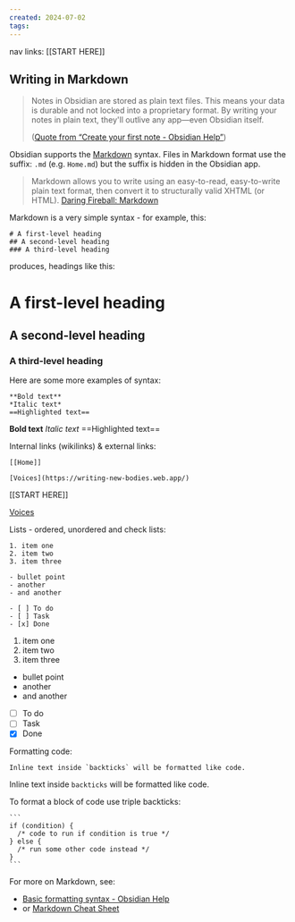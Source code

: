 ```yaml
---
created: 2024-07-02
tags:
---
```

nav links: [[START HERE]]

## Writing in Markdown

> Notes in Obsidian are stored as plain text files. This means your data is durable and not locked into a proprietary format. By writing your notes in plain text, they'll outlive any app—even Obsidian itself.
>
> ([Quote from “Create your first note - Obsidian Help”](https://arc.net/l/quote/rdsijacx))

Obsidian supports the [Markdown](https://daringfireball.net/projects/markdown/) syntax. Files in Markdown format use the suffix: `.md`  (e.g. `Home.md`) but the suffix is hidden in the Obsidian app.

> Markdown allows you to write using an easy-to-read, easy-to-write plain text format, then convert it to structurally valid XHTML (or HTML).
> [Daring Fireball: Markdown](https://daringfireball.net/projects/markdown/)

Markdown is a very simple syntax - for example, this:

```
# A first-level heading
## A second-level heading
### A third-level heading
```

produces, headings like this:

# A first-level heading
## A second-level heading
### A third-level heading

Here are some more examples of syntax:

```
**Bold text**
*Italic text*
==Highlighted text==
```

**Bold text**
*Italic text*
==Highlighted text==

Internal links (wikilinks) & external links:

```
[[Home]]

[Voices](https://writing-new-bodies.web.app/)
```

[[START HERE]]

[Voices](https://writing-new-bodies.web.app/)

Lists - ordered, unordered and check lists:

```
1. item one
2. item two
3. item three

- bullet point
- another
- and another

- [ ] To do
- [ ] Task
- [x] Done
```

1. item one
2. item two
3. item three

- bullet point
- another
- and another

- [ ] To do
- [ ] Task
- [x] Done

Formatting code:

```
Inline text inside `backticks` will be formatted like code.
```

Inline text inside `backticks` will be formatted like code.

To format a block of code use triple backticks:

````
```
if (condition) {
  /* code to run if condition is true */
} else {
  /* run some other code instead */
}
```
````


For more on Markdown, see:
- [Basic formatting syntax - Obsidian Help](https://help.obsidian.md/Editing+and+formatting/Basic+formatting+syntax)
- or [Markdown Cheat Sheet](https://www.markdownguide.org/cheat-sheet/)



